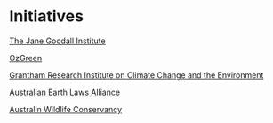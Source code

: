 # Initiatives

[The Jane Goodall Institute][1]

[OzGreen][2]

[Grantham Research Institute on Climate Change and the Environment][3]

[Australian Earth Laws Alliance][4]

[Australin Wildlife Conservancy][5]



[1]: https://www.janegoodall.org/
[2]: http://www.ozgreen.org/myriver
[3]: http://www.lse.ac.uk/GranthamInstitute/
[4]: https://www.earthlaws.org.au/
[5]: https://www.australianwildlife.org/


